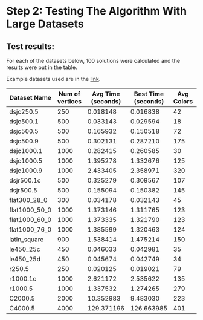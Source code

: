 # Step 2: Testing The Algorithm With Large Datasets
## Test results:
For each of the datasets below, 100 solutions were calculated and the results were put in the table.

Example datasets used are in the [link](https://cedric.cnam.fr/~porumbed/graphs/).

| Dataset Name | Num of vertices | Avg Time (seconds) | Best Time (seconds) | Avg Colors | Best Colors |
| ------------ | --------------- | ------------------ | ------------------- | ---------- | ----------- |
| dsjc250.5    | 250             | 0.018148           | 0.016838            | 42         | 41          |
| dsjc500.1    | 500             | 0.033143           | 0.029594            | 18         | 18          |
| dsjc500.5    | 500             | 0.165932           | 0.150518            | 72         | 71          |
| dsjc500.9    | 500             | 0.302131           | 0.287210            | 175        | 170         |
| dsjc1000.1   | 1000            | 0.282415           | 0.260585            | 30         | 29          |
| dsjc1000.5   | 1000            | 1.395278           | 1.332676            | 125        | 123         |
| dsjc1000.9   | 1000            | 2.433405           | 2.358971            | 320        | 312         |
| dsjr500.1c   | 500             | 0.325279           | 0.309567            | 107        | 101         |
| dsjr500.5    | 500             | 0.155094           | 0.150382            | 145        | 142         |
| flat300_28_0 | 300             | 0.034178           | 0.032143            | 45         | 45          |
| flat1000_50_0| 1000            | 1.373146           | 1.311765            | 123        | 120         |
| flat1000_60_0| 1000            | 1.373335           | 1.321790            | 123        | 120         |
| flat1000_76_0| 1000            | 1.385599           | 1.320463            | 124        | 122         |
| latin_square | 900             | 1.538414           | 1.475214            | 150        | 144         |
| le450_25c    | 450             | 0.046033           | 0.042981            | 35         | 34          |
| le450_25d    | 450             | 0.045674           | 0.042749            | 34         | 34          |
| r250.5       | 250             | 0.020125           | 0.019021            | 79         | 76          |
| r1000.1c     | 1000            | 2.621172           | 2.535622            | 135        | 128         |
| r1000.5      | 1000            | 1.337532           | 1.274265            | 279        | 273         |
| C2000.5      | 2000            | 10.352983          | 9.483030            | 223        | 218         |
| C4000.5      | 4000            | 129.371196         | 126.663985          | 401        | 396         |
